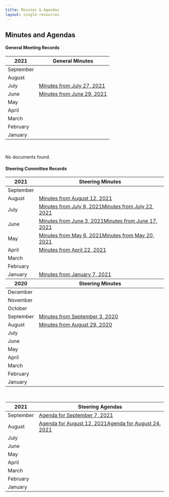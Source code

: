 ```yaml
---
title: Minutes & Agendas
layout: single-resources
---
```


<div class="content flex--grow bkg--white padding--100">
		<h2 class="text--red">Minutes and Agendas</h2>
		<div class="text--black">
				<h4>General Meeting Records</h4>
				<p>
				</p>
				<table class="minagnews_tbl" width="100%" cellpadding="4" cellspacing="0">
						<thead>
								<tr>
										<th>2021</th>
										<th>General Minutes</th>
								</tr>
						</thead>
						<tbody>
								<tr>
										<td class="row-title">September</td>
										<td>&nbsp; </td>
								</tr>
								<tr>
										<td class="row-title">August</td>
										<td>&nbsp; </td>
								</tr>
								<tr>
										<td class="row-title">July</td>
										<td><a href="http://www.dsarichmond.org/wp-content/uploads/docs/GM-minutes_2021-07-27.pdf">Minutes from July 27, 2021</a> </td>
								</tr>
								<tr>
										<td class="row-title">June</td>
										<td><a href="http://www.dsarichmond.org/wp-content/uploads/docs/GM-minutes_2021-06-29.pdf">Minutes from June 29, 2021</a> </td>
								</tr>
								<tr>
										<td class="row-title">May</td>
										<td>&nbsp; </td>
								</tr>
								<tr>
										<td class="row-title">April</td>
										<td>&nbsp; </td>
								</tr>
								<tr>
										<td class="row-title">March</td>
										<td>&nbsp; </td>
								</tr>
								<tr>
										<td class="row-title">February</td>
										<td>&nbsp; </td>
								</tr>
								<tr>
										<td class="row-title">January</td>
										<td>&nbsp; </td>
								</tr>
						</tbody>
				</table>
				<br>
				<p>No documents&nbsp;found.</p>
				<p></p>
				<p> </p>
				<h4>Steering Committee Records</h4>
				<p>
				</p>
				<table class="minagnews_tbl" width="100%" cellpadding="4" cellspacing="0">
						<thead>
								<tr>
										<th>2021</th>
										<th>Steering Minutes</th>
								</tr>
						</thead>
						<tbody>
								<tr>
										<td class="row-title">September</td>
										<td>&nbsp; </td>
								</tr>
								<tr>
										<td class="row-title">August</td>
										<td><a href="http://www.dsarichmond.org/wp-content/uploads/docs/SM-Minutes_2021-08-12.pdf">Minutes from August 12, 2021</a> </td>
								</tr>
								<tr>
										<td class="row-title">July</td>
										<td><a href="http://www.dsarichmond.org/wp-content/uploads/docs/SM-Minutes_2021-07-08.pdf">Minutes from July 8, 2021</a><a href="http://www.dsarichmond.org/wp-content/uploads/docs/SM-Minutes_2021-07-22.pdf">Minutes from July 22, 2021</a> </td>
								</tr>
								<tr>
										<td class="row-title">June</td>
										<td><a href="http://www.dsarichmond.org/wp-content/uploads/docs/SM-Minutes_2021-06-03.pdf">Minutes from June 3, 2021</a><a href="http://www.dsarichmond.org/wp-content/uploads/docs/SM-Minutes_2021-06-17.pdf">Minutes from June 17, 2021</a> </td>
								</tr>
								<tr>
										<td class="row-title">May</td>
										<td><a href="http://www.dsarichmond.org/wp-content/uploads/docs/SM-Minutes_2021-05-06.pdf">Minutes from May 6, 2021</a><a href="http://www.dsarichmond.org/wp-content/uploads/docs/SM-Minutes_2021-05-20.pdf">Minutes from May 20, 2021</a> </td>
								</tr>
								<tr>
										<td class="row-title">April</td>
										<td><a href="http://www.dsarichmond.org/wp-content/uploads/docs/SM-Minutes_2021-04-22.pdf">Minutes from April 22, 2021</a> </td>
								</tr>
								<tr>
										<td class="row-title">March</td>
										<td>&nbsp; </td>
								</tr>
								<tr>
										<td class="row-title">February</td>
										<td>&nbsp; </td>
								</tr>
								<tr>
										<td class="row-title">January</td>
										<td><a href="http://www.dsarichmond.org/wp-content/uploads/docs/SM-Minutes_2021-01-07.pdf">Minutes from January 7, 2021</a> </td>
								</tr>
						</tbody>
						<thead>
								<tr>
										<th>2020</th>
										<th>Steering Minutes</th>
								</tr>
						</thead>
						<tbody>
								<tr>
										<td class="row-title">December</td>
										<td>&nbsp; </td>
								</tr>
								<tr>
										<td class="row-title">November</td>
										<td>&nbsp; </td>
								</tr>
								<tr>
										<td class="row-title">October</td>
										<td>&nbsp; </td>
								</tr>
								<tr>
										<td class="row-title">September</td>
										<td><a href="http://www.dsarichmond.org/wp-content/uploads/docs/SM-Minutes_2020-09-03.pdf">Minutes from September 3, 2020</a> </td>
								</tr>
								<tr>
										<td class="row-title">August</td>
										<td><a href="http://www.dsarichmond.org/wp-content/uploads/docs/SM-Minutes_2020-08-29.pdf">Minutes from August 29, 2020</a> </td>
								</tr>
								<tr>
										<td class="row-title">July</td>
										<td>&nbsp; </td>
								</tr>
								<tr>
										<td class="row-title">June</td>
										<td>&nbsp; </td>
								</tr>
								<tr>
										<td class="row-title">May</td>
										<td>&nbsp; </td>
								</tr>
								<tr>
										<td class="row-title">April</td>
										<td>&nbsp; </td>
								</tr>
								<tr>
										<td class="row-title">March</td>
										<td>&nbsp; </td>
								</tr>
								<tr>
										<td class="row-title">February</td>
										<td>&nbsp; </td>
								</tr>
								<tr>
										<td class="row-title">January</td>
										<td>&nbsp; </td>
								</tr>
						</tbody>
				</table>
				<br>
				<table class="minagnews_tbl" width="100%" cellpadding="4" cellspacing="0">
						<thead>
								<tr>
										<th>2021</th>
										<th>Steering Agendas</th>
								</tr>
						</thead>
						<tbody>
								<tr>
										<td class="row-title">September</td>
										<td><a href="http://www.dsarichmond.org/wp-content/uploads/docs/SM-Agenda_2021-09-07.pdf">Agenda for September 7, 2021</a> </td>
								</tr>
								<tr>
										<td class="row-title">August</td>
										<td><a href="http://www.dsarichmond.org/wp-content/uploads/docs/SM-Agenda_2021-08-12.pdf">Agenda for August 12, 2021</a><a href="http://www.dsarichmond.org/wp-content/uploads/docs/SM-Agenda_2021-08-24.pdf">Agenda for August 24, 2021</a> </td>
								</tr>
								<tr>
										<td class="row-title">July</td>
										<td>&nbsp; </td>
								</tr>
								<tr>
										<td class="row-title">June</td>
										<td>&nbsp; </td>
								</tr>
								<tr>
										<td class="row-title">May</td>
										<td>&nbsp; </td>
								</tr>
								<tr>
										<td class="row-title">April</td>
										<td>&nbsp; </td>
								</tr>
								<tr>
										<td class="row-title">March</td>
										<td>&nbsp; </td>
								</tr>
								<tr>
										<td class="row-title">February</td>
										<td>&nbsp; </td>
								</tr>
								<tr>
										<td class="row-title">January</td>
										<td>&nbsp; </td>
								</tr>
						</tbody>
				</table>
				<p></p>
		</div>
</div>
